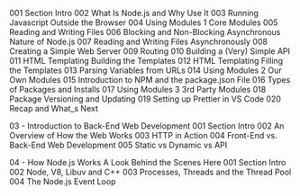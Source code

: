 001 Section Intro
002 What Is Node.js and Why Use It
003 Running Javascript Outside the Browser
004 Using Modules 1 Core Modules
005 Reading and Writing Files
006 Blocking and Non-Blocking Asynchronous Nature of Node.js
007 Reading and Writing Files Asynchronously
008 Creating a Simple Web Server
009 Routing
010 Building a (Very) Simple API
011 HTML Templating Building the Templates
012 HTML Templating Filling the Templates
013 Parsing Variables from URLs
014 Using Modules 2 Our Own Modules
015 Introduction to NPM and the package.json File
016 Types of Packages and Installs
017 Using Modules 3 3rd Party Modules
018 Package Versioning and Updating
019 Setting up Prettier in VS Code
020 Recap and What_s Next

03 - Introduction to Back-End Web Development
001 Section Intro
002 An Overview of How the Web Works
003 HTTP in Action
004 Front-End vs. Back-End Web Development
005 Static vs Dynamic vs API

04 - How Node.js Works A Look Behind the Scenes Here
001 Section Intro
002 Node, V8, Libuv and C++
003 Processes, Threads and the Thread Pool
004 The Node.js Event Loop